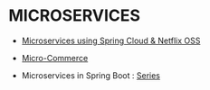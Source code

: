 # MICROSERVICES 

* [Microservices using Spring Cloud & Netflix OSS](http://callistaenterprise.se/blogg/teknik/2015/04/10/building-microservices-with-spring-cloud-and-netflix-oss-part-1/)

* [Micro-Commerce](https://github.com/idugalic/micro-ecommerce)

* Microservices in Spring Boot : [Series](http://www.springboottutorial.com/creating-microservices-with-spring-boot-part-1-getting-started)
